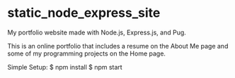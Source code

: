 # static_node_express_site

My portfolio website made with Node.js, Express.js, and Pug.

This is an online portfolio that includes a resume on the About Me page and some of my programming projects on the Home page.

Simple Setup:
$ npm install
$ npm start